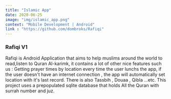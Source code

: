 ```yaml
---
title: "Islamic App"
date: 2020-06-25
image: "img/islamic_app.png"
context: "Mobile Development | Android"
link : "https://github.com/dombroks/Rafiqi"
---
```

### Rafiqi V1

Rafiqi is Android Application that aims to help muslims around the world to read,listen to Quran Al-karimk, it contains a lot of other nice features such us : Getting prayer times by location every time the user lunchs the app, if the user doesn't have an internet connection , the app will automatically set location with it's last record. There is also Tassbih , Douaa , Qibla ...etc. 
This project uses a prepopulated sqlite database that holds All the Quran with surrah number and juz.
